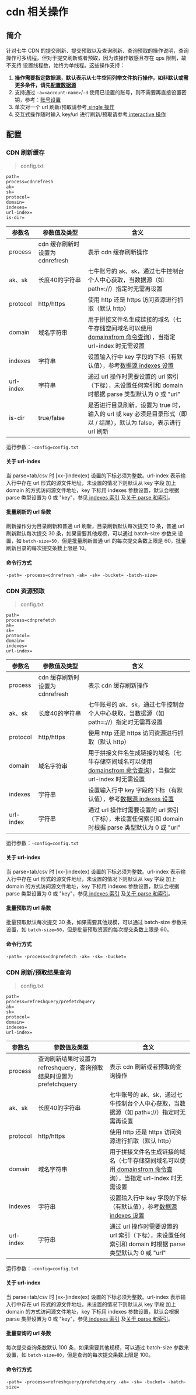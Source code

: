 # cdn 相关操作

## 简介
针对七牛 CDN 的提交刷新、提交预取以及查询刷新、查询预取的操作说明，查询操作可多线程，但对于提交刷新或者预取，因为该操作敏感且存在 qps 限制，故不支持
设置线程数，始终为单线程。这些操作支持：  
1. **操作需要指定数据源，默认表示从七牛空间列举文件执行操作，如非默认或需更多条件，请先[配置数据源](datasource.md)**  
2. 支持通过 `-a=<account-name>`/`-d` 使用已设置的账号，则不需要再直接设置密钥，参考：[账号设置](../README.md#账号设置)  
3. 单次对一个 url 刷新/预取请参考[ single 操作](single.md)  
4. 交互式操作随时输入 key/url 进行刷新/预取请参考[ interactive 操作](interactive.md)  

## 配置
### CDN 刷新缓存
> config.txt
```
path=
process=cdnrefresh
ak=
sk=
protocol=
domain=
indexes=
url-index=
is-dir=
```  
|参数名|参数值及类型 | 含义|  
|-----|-------|-----|  
|process| cdn 缓存刷新时设置为 cdnrefresh | 表示 cdn 缓存刷新操作|  
|ak、sk|长度40的字符串|七牛账号的 ak、sk，通过七牛控制台个人中心获取，当数据源（如 path=<source>://<bucket>）指定时无需再设置|  
|protocol| http/https| 使用 http 还是 https 访问资源进行抓取（默认 http）|  
|domain| 域名字符串| 用于拼接文件名生成链接的域名（七牛存储空间域名可以使用[ domainsfrom 命令查询](domainsofbucket.md)），当指定 url-index 时无需设置|  
|indexes|字符串| 设置输入行中 key 字段的下标（有默认值），参考[数据源 indexes 设置](datasource.md#1-公共参数)|  
|url-index| 字符串| 通过 url 操作时需要设置的 url 索引（下标），未设置任何索引和 domain 时根据 parse 类型默认为 0 或 "url"|  
|is-dir| true/false| 是否进行目录刷新，设置为 true 时，输入的 url 或 key 必须是目录形式（即以 / 结尾），默认为 false，表示进行 url 刷新|  

运行参数：`-config=config.txt`

#### 关于 url-index
当 parse=tab/csv 时 [xx-]index(ex) 设置的下标必须为整数。url-index 表示输入行中存在 url 形式的源文件地址，未设置的情况下则默认从 key 字段
加上 domain 的方式访问源文件地址，key 下标用 indexes 参数设置，默认会根据 parse 类型设置为 0 或 "key"，参见[ indexes 索引](datasource.md#关于-indexes-索引)
及[关于 parse 和索引](datasource.md#关于-parse)。  

#### 批量刷新的 url 条数
刷新操作分为目录刷新和普通 url 刷新，目录刷新默认每次提交 10 条，普通 url 刷新默认每次提交 30 条，如果需要其他规模，可以通过 batch-size 参数来
设置，如 `batch-size=50`，但是批量刷新普通 url 的每次提交条数上限是 60，批量刷新目录的每次提交条数上限是 10。  

#### 命令行方式
```
-path= -process=cdnrefresh -ak= -sk= -bucket= -batch-size= 
```

### CDN 资源预取
> config.txt
```
path=
process=cdnprefetch
ak=
sk=
protocol=
domain=
indexes=
url-index=
``` 
|参数名|参数值及类型 | 含义|  
|-----|-------|-----|  
|process| cdn 缓存刷新时设置为 cdnrefresh | 表示 cdn 缓存刷新操作|  
|ak、sk|长度40的字符串|七牛账号的 ak、sk，通过七牛控制台个人中心获取，当数据源（如 path=<source>://<bucket>）指定时无需再设置|  
|protocol| http/https| 使用 http 还是 https 访问资源进行抓取（默认 http）|  
|domain| 域名字符串| 用于拼接文件名生成链接的域名（七牛存储空间域名可以使用[ domainsfrom 命令查询](domainsofbucket.md)），当指定 url-index 时无需设置|  
|indexes|字符串| 设置输入行中 key 字段的下标（有默认值），参考[数据源 indexes 设置](datasource.md#1-公共参数)|  
|url-index| 字符串| 通过 url 操作时需要设置的 url 索引（下标），未设置任何索引和 domain 时根据 parse 类型默认为 0 或 "url"|  

运行参数：`-config=config.txt`

#### 关于 url-index
当 parse=tab/csv 时 [xx-]index(ex) 设置的下标必须为整数。url-index 表示输入行中存在 url 形式的源文件地址，未设置的情况下则默认从 key 字段
加上 domain 的方式访问源文件地址，key 下标用 indexes 参数设置，默认会根据 parse 类型设置为 0 或 "key"，参见[ indexes 索引](datasource.md#关于-indexes-索引)
及[关于 parse 和索引](datasource.md#关于-parse)。  

#### 批量预取的 url 条数
批量预取默认每次提交 30 条，如果需要其他规模，可以通过 batch-size 参数来设置，如 `batch-size=50`，但是批量预取资源的每次提交条数上限是 60。  

#### 命令行方式
```
-path= -process=cdnprefetch -ak= -sk= -bucket= 
```

### CDN 刷新/预取结果查询
> config.txt
```
path=
process=refreshquery/prefetchquery
ak=
sk=
protocol=
domain=
indexes=
url-index=
```  
|参数名|参数值及类型 | 含义|  
|-----|-------|-----|  
|process| 查询刷新结果时设置为 refreshquery，查询预取结果时设置为 prefetchquery | 表示 cdn 刷新或者预取的查询操作|  
|ak、sk|长度40的字符串|七牛账号的 ak、sk，通过七牛控制台个人中心获取，当数据源（如 path=<source>://<bucket>）指定时无需再设置|  
|protocol| http/https| 使用 http 还是 https 访问资源进行抓取（默认 http）|  
|domain| 域名字符串| 用于拼接文件名生成链接的域名（七牛存储空间域名可以使用[ domainsfrom 命令查询](domainsofbucket.md)），当指定 url-index 时无需设置|  
|indexes|字符串| 设置输入行中 key 字段的下标（有默认值），参考[数据源 indexes 设置](datasource.md#1-公共参数)|  
|url-index| 字符串| 通过 url 操作时需要设置的 url 索引（下标），未设置任何索引和 domain 时根据 parse 类型默认为 0 或 "url"|  

运行参数：`-config=config.txt`

#### 关于 url-index
当 parse=tab/csv 时 [xx-]index(ex) 设置的下标必须为整数。url-index 表示输入行中存在 url 形式的源文件地址，未设置的情况下则默认从 key 字段
加上 domain 的方式访问源文件地址，key 下标用 indexes 参数设置，默认会根据 parse 类型设置为 0 或 "key"，参见[ indexes 索引](datasource.md#关于-indexes-索引)
及[关于 parse 和索引](datasource.md#关于-parse)。  

#### 批量查询的 url 条数
每次提交查询条数默认 100 条，如果需要其他规模，可以通过 batch-size 参数来设置，如 `batch-size=80`，但是查询的每次提交条数上限是 100。  

#### 命令行方式
```
-path= -process=refreshquery/prefetchquery -ak= -sk= -bucket= -batch-size= 
```
